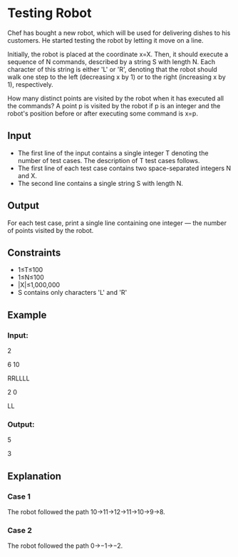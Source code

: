 # Testing Robot

Chef has bought a new robot, which will be used for delivering dishes to his customers. He started testing the robot by letting it move on a line.

Initially, the robot is placed at the coordinate x=X. 
Then, it should execute a sequence of N commands, described by a string S with length N. 
Each character of this string is either 'L' or 'R', denoting that the robot should 
walk one step to the left (decreasing x by 1) or to the right (increasing x by 1), respectively.

How many distinct points are visited by the robot when it has executed all the commands? 
A point p is visited by the robot if p is an integer and the robot's position before or after executing some command is x=p.

## Input

- The first line of the input contains a single integer T denoting the number of test cases. The description of T test cases follows.
- The first line of each test case contains two space-separated integers N and X.
- The second line contains a single string S with length N.

## Output

For each test case, print a single line containing one integer ― the number of points visited by the robot.

## Constraints

- 1≤T≤100
- 1≤N≤100
- |X|≤1,000,000
- S contains only characters 'L' and 'R'

## Example

### Input:

2

6 10

RRLLLL

2 0

LL

### Output:

5

3

## Explanation

### Case 1

The robot followed the path 10→11→12→11→10→9→8.

### Case 2

The robot followed the path 0→−1→−2.
